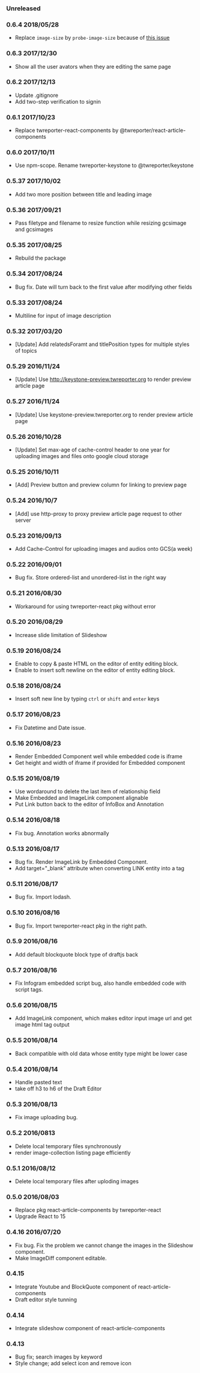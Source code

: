 ### Unreleased

### 0.6.4 2018/05/28
- Replace `image-size` by `probe-image-size` because of [this issue](https://github.com/image-size/image-size/issues/96)

### 0.6.3 2017/12/30
- Show all the user avators when they are editing the same page

### 0.6.2 2017/12/13
- Update .gitignore
- Add two-step verification to signin

### 0.6.1 2017/10/23 
- Replace twreporter-react-components by @twreporter/react-article-components

### 0.6.0 2017/10/11
- Use npm-scope. Rename twreporter-keystone to @twreporter/keystone

### 0.5.37 2017/10/02
- Add two more position between title and leading image 

### 0.5.36 2017/09/21
- Pass filetype and filename to resize function while resizing gcsimage and gcsimages

### 0.5.35 2017/08/25
- Rebuild the package

### 0.5.34 2017/08/24
- Bug fix. Date will turn back to the first value after modifying other fields

### 0.5.33 2017/08/24
- Multiline for input of image description 

### 0.5.32 2017/03/20
- [Update] Add relatedsForamt and titlePosition types for multiple styles of topics

### 0.5.29 2016/11/24
- [Update] Use http://keystone-preview.twreporter.org to render preview article page

### 0.5.27 2016/11/24
- [Update] Use keystone-preview.twreporter.org to render preview article page

### 0.5.26 2016/10/28
- [Update] Set max-age of cache-control header to one year for uploading images and files onto google cloud storage

### 0.5.25 2016/10/11
- [Add] Preview button and preview column for linking to preview page

### 0.5.24 2016/10/7
- [Add] use http-proxy to proxy preview article page request to other server

### 0.5.23 2016/09/13
- Add Cache-Control for uploading images and audios onto GCS(a week)  

### 0.5.22 2016/09/01
- Bug fix. Store ordered-list and unordered-list in the right way

### 0.5.21 2016/08/30
- Workaround for using twreporter-react pkg without error

### 0.5.20 2016/08/29
- Increase slide limitation of Slideshow

### 0.5.19 2016/08/24
- Enable to copy & paste HTML on the editor of entity editing block.
- Enable to insert soft newline on the editor of entity editing block.

### 0.5.18 2016/08/24
- Insert soft new line by typing `ctrl` or `shift` and `enter` keys

### 0.5.17 2016/08/23
- Fix Datetime and Date issue.

### 0.5.16 2016/08/23
- Render Embedded Component well while embedded code is iframe
- Get height and width of iframe if provided for Embedded component

### 0.5.15 2016/08/19
- Use wordaround to delete the last item of relationship field
- Make Embedded and ImageLink component alignable
- Put Link button back to the editor of InfoBox and Annotation

### 0.5.14 2016/08/18
- Fix bug. Annotation works abnormally

### 0.5.13 2016/08/17
- Bug fix. Render ImageLink by Embedded Component.
- Add target="_blank" attribute when converting LINK entity into a tag

### 0.5.11 2016/08/17
- Bug fix. Import lodash.

### 0.5.10 2016/08/16
- Bug fix. Import twreporter-react pkg in the right path.

### 0.5.9 2016/08/16
- Add default blockquote block type of draftjs back

### 0.5.7 2016/08/16
- Fix Infogram embedded script bug, also handle embedded code with script tags.

### 0.5.6 2016/08/15
- Add ImageLink component, which makes editor input image url and get image html tag output

### 0.5.5 2016/08/14
- Back compatible with old data whose entity type might be lower case

### 0.5.4 2016/08/14
- Handle pasted text
- take off h3 to h6 of the Draft Editor

### 0.5.3 2016/08/13
- Fix image uploading bug.

### 0.5.2 2016/0813
- Delete local temporary files synchronously
- render image-collection listing page efficiently

### 0.5.1 2016/08/12
- Delete local temporary files after uploding images

### 0.5.0 2016/08/03
- Replace pkg react-article-components by twreporter-react
- Upgrade React to 15

### 0.4.16 2016/07/20
- Fix bug. Fix the problem we cannot change the images in the Slideshow component.
- Make ImageDiff component editable.

### 0.4.15
- Integrate Youtube and BlockQuote component of react-article-components
- Draft editor style tunning

### 0.4.14
- Integrate slideshow component of react-article-components

### 0.4.13
- Bug fix; search images by keyword
- Style change; add select icon and remove icon
